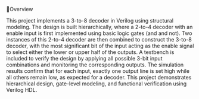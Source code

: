 📌Overview

This project implements a 3-to-8 decoder in Verilog using structural modeling. The design is built hierarchically, where a 2-to-4 decoder with an enable input is first implemented using basic logic gates (and and not). Two instances of this 2-to-4 decoder are then combined to construct the 3-to-8 decoder, with the most significant bit of the input acting as the enable signal to select either the lower or upper half of the outputs. A testbench is included to verify the design by applying all possible 3-bit input combinations and monitoring the corresponding outputs. The simulation results confirm that for each input, exactly one output line is set high while all others remain low, as expected for a decoder. This project demonstrates hierarchical design, gate-level modeling, and functional verification using Verilog HDL.

